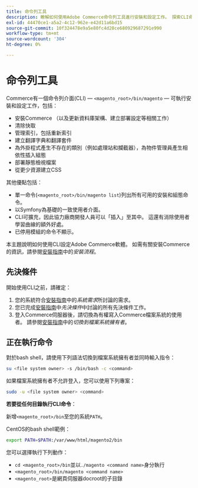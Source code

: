 ```yaml
---
title: 命令列工具
description: 瞭解如何使用Adobe Commerce命令列工具進行安裝和設定工作。 探索CLI命令和管理功能。
exl-id: 44470ce1-a5a2-4c12-962e-e42d11a6bd15
source-git-commit: 10f324478e9a5e80fc4d28ce680929687291e990
workflow-type: tm+mt
source-wordcount: '304'
ht-degree: 0%

---
```


# 命令列工具

Commerce有一個命令列介面(CLI) — `<magento_root>/bin/magento` — 可執行安裝和設定工作，包括：

- 安裝Commerce （以及更新資料庫架構、建立部署設定等相關工作）
- 清除快取
- 管理索引，包括重新索引
- 建立翻譯字典和翻譯套件
- 為外掛程式產生不存在的類別（例如處理站和攔截器），為物件管理員產生相依性插入組態
- 部署靜態檢視檔案
- 從更少資源建立CSS

其他優點包括：

- 單一命令(`<magento_root>/bin/magento list`)列出所有可用的安裝和組態命令。
- 以Symfony為基礎的一致使用者介面。
- CLI可擴充，因此協力廠商開發人員可以「插入」至其中。 這還有消除使用者學習曲線的額外好處。
- 已停用模組的命令不顯示。

本主題說明如何使用CLI設定Adobe Commerce軟體。 如需有關安裝Commerce的資訊，請參閱[安裝指南](../../installation/overview.md)中的&#x200B;_安裝流程_。

## 先決條件

開始使用CLI之前，請確定：

1. 您的系統符合[安裝指南](../../installation/system-requirements.md)中的&#x200B;_系統需求_&#x200B;所討論的需求。
1. 您已完成[安裝指南](../../installation/prerequisites/overview.md)中&#x200B;_先決條件_&#x200B;中討論的所有先決條件工作。
1. 登入Commerce伺服器後，請切換為有權寫入Commerce檔案系統的使用者。 請參閱[安裝指南](../../installation/prerequisites/file-system/overview.md)中的&#x200B;_切換到檔案系統擁有者_。

## 正在執行命令

對於bash shell，請使用下列語法切換到檔案系統擁有者並同時輸入指令：

```bash
su <file system owner> -s /bin/bash -c <command>
```

如果檔案系統擁有者不允許登入，您可以使用下列專案：

```bash
sudo -u <file system owner> <command>
```

**若要從任何目錄執行CLI命令**：

新增`<magento_root>/bin`至您的系統`PATH`。

CentOS的bash shell範例：

```bash
export PATH=$PATH:/var/www/html/magento2/bin
```

您可以選擇執行下列動作：

- `cd <magento_root>/bin`並以`./magento <command name>`身分執行
- `<magento_root>/bin/magento <command name>`
- `<magento_root>`是網頁伺服器docroot的子目錄
